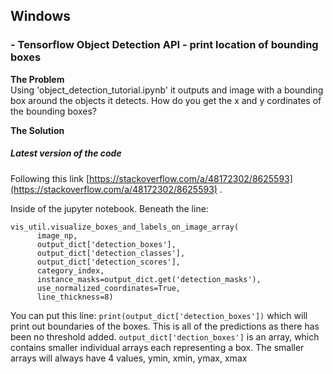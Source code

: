 ## Windows
### - Tensorflow Object Detection API - print location of bounding boxes
**The Problem** <br>
Using 'object_detection_tutorial.ipynb' it outputs and image with a bounding box around the objects it detects. How do you get the x and y cordinates of the bounding boxes? 

**The Solution** <br>
##### Latest version of the code
Following this link [https://stackoverflow.com/a/48172302/8625593](https://stackoverflow.com/a/48172302/8625593) .

Inside of the jupyter notebook. Beneath the line: 
```
vis_util.visualize_boxes_and_labels_on_image_array(
      image_np,
      output_dict['detection_boxes'],
      output_dict['detection_classes'],
      output_dict['detection_scores'],
      category_index,
      instance_masks=output_dict.get('detection_masks'),
      use_normalized_coordinates=True,
      line_thickness=8)
```
You can put this line: `print(output_dict['detection_boxes'])` which will print out boundaries of the boxes. This is all of the predictions as there has been no threshold added. `output_dict['dection_boxes']` is an array, which contains smaller individual arrays each representing a box. The smaller arrays will always have 4 values, ymin, xmin, ymax, xmax
